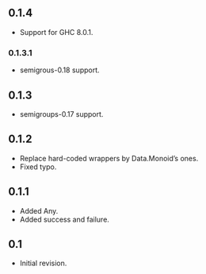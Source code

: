 ## 0.1.4

- Support for GHC 8.0.1.

### 0.1.3.1

- semigrous-0.18 support.

## 0.1.3

- semigroups-0.17 support.

## 0.1.2

- Replace hard-coded wrappers by Data.Monoid’s ones.
- Fixed typo.

## 0.1.1

- Added Any.
- Added success and failure.

## 0.1

- Initial revision.
